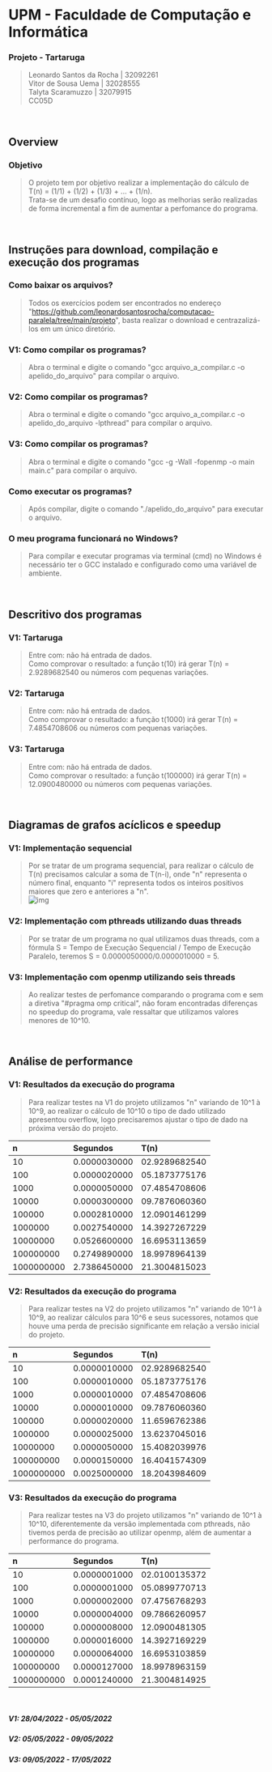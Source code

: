 # UPM - Faculdade de Computação e Informática

### Projeto - Tartaruga
> Leonardo Santos da Rocha | 32092261</br>
Vitor de Sousa Uema | 32028555</br>
Talyta Scaramuzzo | 32079915</br>
CC05D

</br>

## Overview

### Objetivo
> O projeto tem por objetivo realizar a implementação do cálculo de T(n) = (1/1) + (1/2) + (1/3) + ... + (1/n).</br>
> Trata-se de um desafio contínuo, logo as melhorias serão realizadas de forma incremental a fim de aumentar a perfomance do programa.</br>

</br>

## Instruções para download, compilação e execução dos programas

### Como baixar os arquivos?
> Todos os exercícios podem ser encontrados no endereço "https://github.com/leonardosantosrocha/computacao-paralela/tree/main/projeto", basta realizar o download e centrazalizá-los em um único diretório.

### V1: Como compilar os programas?
> Abra o terminal e digite o comando "gcc arquivo_a_compilar.c -o apelido_do_arquivo" para compilar o arquivo.

### V2: Como compilar os programas?
> Abra o terminal e digite o comando "gcc arquivo_a_compilar.c -o apelido_do_arquivo -lpthread" para compilar o arquivo.

### V3: Como compilar os programas?
> Abra o terminal e digite o comando "gcc -g -Wall -fopenmp -o main main.c" para compilar o arquivo.

### Como executar os programas?
> Após compilar, digite o comando "./apelido_do_arquivo" para executar o arquivo.

### O meu programa funcionará no Windows?
> Para compilar e executar programas via terminal (cmd) no Windows é necessário ter o GCC instalado e configurado como uma variável de ambiente.

</br>

## Descritivo dos programas

### V1: Tartaruga
> Entre com: não há entrada de dados.</br>
> Como comprovar o resultado: a função t(10) irá gerar T(n) = 2.9289682540 ou números com pequenas variações.

### V2: Tartaruga
> Entre com: não há entrada de dados.</br>
> Como comprovar o resultado: a função t(1000) irá gerar T(n) = 7.4854708606 ou números com pequenas variações.

### V3: Tartaruga
> Entre com: não há entrada de dados.</br>
> Como comprovar o resultado: a função t(100000) irá gerar T(n) = 12.0900480000 ou números com pequenas variações.

</br>

## Diagramas de grafos acíclicos e speedup
### V1: Implementação sequencial
> Por se tratar de um programa sequencial, para realizar o cálculo de T(n) precisamos calcular a soma de T(n-i), onde "n" representa o número final, enquanto "i" representa todos os inteiros positivos maiores que zero e anteriores a "n".</br>
> ![img](https://i.ibb.co/q0GgmZy/img.png)

### V2: Implementação com pthreads utilizando duas threads
> Por se tratar de um programa no qual utilizamos duas threads, com a fórmula S = Tempo de Execução Sequencial / Tempo de Execução Paralelo, teremos S = 0.0000050000/0.0000010000 = 5.</br>

### V3: Implementação com openmp utilizando seis threads
> Ao realizar testes de perfomance comparando o programa com e sem a diretiva "#pragma omp critical", não foram encontradas diferenças no speedup do programa, vale ressaltar que utilizamos valores menores de 10^10.

</br>

## Análise de performance

### V1: Resultados da execução do programa
> Para realizar testes na V1 do projeto utilizamos "n" variando de 10^1 à 10^9, ao realizar o cálculo de 10^10 o tipo de dado utilizado apresentou overflow, logo precisaremos ajustar o tipo de dado na próxima versão do projeto.

|         n           |    Segundos   |      T(n)      |
| :------------------ | :------------ | :------------- |
| 10                  | 0.0000030000  | 02.9289682540  |
| 100                 | 0.0000020000  | 05.1873775176  |
| 1000                | 0.0000050000  | 07.4854708606  |
| 10000               | 0.0000300000  | 09.7876060360  |
| 100000              | 0.0002810000  | 12.0901461299  |
| 1000000             | 0.0027540000  | 14.3927267229  |
| 10000000            | 0.0526600000  | 16.6953113659  |
| 100000000           | 0.2749890000  | 18.9978964139  |
| 1000000000          | 2.7386450000  | 21.3004815023  |


### V2: Resultados da execução do programa
> Para realizar testes na V2 do projeto utilizamos "n" variando de 10^1 à 10^9, ao realizar cálculos para 10^6 e seus sucessores, notamos que houve uma perda de precisão significante em relação a versão inicial do projeto.

|         n           |    Segundos   |      T(n)      |
| :------------------ | :------------ | :------------- |
| 10                  | 0.0000010000  | 02.9289682540  |
| 100                 | 0.0000010000  | 05.1873775176  |
| 1000                | 0.0000010000  | 07.4854708606  |
| 10000               | 0.0000010000  | 09.7876060360  |
| 100000              | 0.0000020000  | 11.6596762386  |
| 1000000             | 0.0000025000  | 13.6237045016  |
| 10000000            | 0.0000050000  | 15.4082039976  |
| 100000000           | 0.0000150000  | 16.4041574309  |
| 1000000000          | 0.0025000000  | 18.2043984609  |

### V3: Resultados da execução do programa
> Para realizar testes na V3 do projeto utilizamos "n" variando de 10^1 à 10^10, diferentemente da versão implementada com pthreads, não tivemos perda de precisão ao utilizar openmp, além de aumentar a performance do programa.

|         n           |    Segundos   |      T(n)      |
| :------------------ | :------------ | :------------- |
| 10                  | 0.0000001000  | 02.0100135372  |
| 100                 | 0.0000001000  | 05.0899770713  |
| 1000                | 0.0000002000  | 07.4756768293  |
| 10000               | 0.0000004000  | 09.7866260957  |
| 100000              | 0.0000008000  | 12.0900481305  |
| 1000000             | 0.0000016000  | 14.3927169229  |
| 10000000            | 0.0000064000  | 16.6953103859  |
| 100000000           | 0.0000127000  | 18.9978963159  |
| 1000000000          | 0.0001240000  | 21.3004814925  |

</br>

##### V1: 28/04/2022 - 05/05/2022
##### V2: 05/05/2022 - 09/05/2022
##### V3: 09/05/2022 - 17/05/2022
